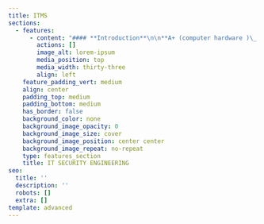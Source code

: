 ```yaml
---
title: ITMS
sections:
  - features:
      - content: "#### **Introduction**\n\n**A+ (computer hardware )\_ - Duration :10h**\n\n**Introduction\nabout Computer** : (Introduction of System\noverview, Introduction to Processors, Memory Interfacing, Interfacing I/O\nDevices, Interfacing Data Converters, Display Interface, Serial I/O, and Data\nCommunication, Higher level Processors)\r\n\n**Introduction\nto PC Architecture :** ( Study of PC-AT/ATX\nThe system, Pentium, Core, Core 2 Cord, Core 2 Duo, I3, I5, I7 Processor Basics of\nProcessor and CPU Block Diagram of Computer and Computer Generation\nMotherboards, Chipset and Controllers, BIOS and the Boot Process, Computer\nMemory)\r\n\n\n\n\n**InternalComponents IDE and SATA Devices**:( Hard\nDisk Drive and CD/DVDs Drives, SCSI Devices, Floppy Disk, Zip Drive, Backup\nDrive, Expansion Cards- LAN Card, IDE Card, VGA and SVGA Cards, Sound Card,\nInterface Cards, I/O cards, Video Cards, USB Card, Fire-Wire Cards, Internal\nPorts, Cables, and Connector Types.)\r\n\n\n\n\n\n**N+(computerNetworking) –Duration :10h**\r\n\n\n**Overview of Networking:** ( Introduction to\nnetworks and networking, LAN, VLAN, CAN, MAN, WAN, Internet, and Intranet, etc.\nUses and benefits of Network, Server-client based network, peer-to-peer\nnetworks.)\r\n\n**Network Hardware and Components** :(Concept of Server,\nclient, node, segment, backbone, host, etc. Analog and Digital transmission,\nNetwork Interface Card, Crimping tools and Color standards for Straight\ncrimping and Cross crimping Functions of NIC, Repeaters, Hub, Switches,\nRouters, Bridges, Router, etc.)\n\n\n\n**Transmission Media and Topologies Media types:** (STP cable, UTP cable,\nCoaxial cable, Fiber cable, Baseband, and Broadband transmission, Cables and\nConnectors, Physical and logical topologies, Bus, Star, Ring, and Mesh\ntopologies)\r\n\n**Protocols and TCP/IP and Sub-netting** :( HTTP, FTP, and other\nDifferent types of protocols, OSI Model, Media Access Method, DNS services,\nDHCP services, Introduction about TCP/IP and Sub-nettings, configuring IP\naddress and sub nettings)\n\n\r\n\n\n\n\n**MCSA (Microsoft Certified Solutions Associate)**\r**Duration**\n\n\n\n **Installing and Configuring Windows :**\r\n\nvInstall servers\r\n\nvConfigure servers\r\n\nvConfigure local storage\r\n\nvConfigure server roles and features\r\n\nvCreate and configure virtual networks\r\n\nvDeploy and configure Dynamic Host Configuration Protocol\n(DHCP) service\r\n\nvDeploy and configure DNS service\r\n\nvInstall domain controllers\r\n\nvCreate and manage Active Directory users and computers\r\n\nvCreate and manage Active Directory groups and\norganizational units (OUs)\r\n\nCreate and manage Group Policy\n\n**Linux server administrator - Duration :15 H\r**\n\n**Designing and configuring a Linux server :\r**\n\nvThe roles of an administrator\r\n\nvOpen–source licensing\r\n\nvAcquiring your Linux distribution\r\n\nvStructuring the file system\r\n\nvSelecting software packages\r\n\nvThe /etc configuration hierarchy\r\n\nvBasic Commands\r\n\nvUser & Group management\n\n\r\n\n\n**CEH Certification Syllabus\_ -Duration :50 H**\r\n\nvIntroduction to Ethical Hacking\r\n\nvFoot printing and Reconnaissance\r\n\nvSystem Hacking\r\n\nvMalware Threats\r\n\nvScanning Networks\r\n\nvEnumeration\r\n\nvDenial of Service\r\n\nvSession Hijacking\r\n\nvSniffing\r\n\nvSocial Engineering\n\nvHacking Web servers\r\n\nvHacking Web Applications\r\n\nvHacking Mobile Platforms\r\n\nvEvading IDS, Firewalls, and Honeypots\r\n\nvSQL Injection\r\n\nvHacking Wireless Networks\r\n\nvCloud Computing\r\n\nvCryptography\r\n\n\n\n\n\n\n\n\r\n\n\n\n\n\n\n\n\n\n\n\n\n\n\n\n\n\n\n\n\n\n\r\n\n\n\n\n\n\n\n\n\n\n\r"
        actions: []
        image_alt: lorem-ipsum
        media_position: top
        media_width: thirty-three
        align: left
    feature_padding_vert: medium
    align: center
    padding_top: medium
    padding_bottom: medium
    has_border: false
    background_color: none
    background_image_opacity: 0
    background_image_size: cover
    background_image_position: center center
    background_image_repeat: no-repeat
    type: features_section
    title: IT SECURITY ENGINEERING
seo:
  title: ''
  description: ''
  robots: []
  extra: []
template: advanced
---
```

